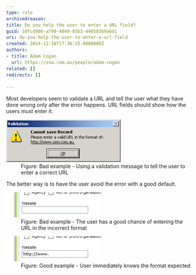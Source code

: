 ```yaml
---
type: rule
archivedreason: 
title: Do you help the user to enter a URL field?
guid: 10fcd986-a799-4049-85b3-440583b9a6d1
uri: do-you-help-the-user-to-enter-a-url-field
created: 2014-12-16T17:36:25.0000000Z
authors:
- title: Adam Cogan
  url: https://ssw.com.au/people/adam-cogan
related: []
redirects: []

---
```


Most developers seem to validate a URL and tell the user what they have done wrong                     only after the error happens. URL fields should show how the users must enter it.

<!--endintro-->
<dl class="badImage"><dt>
                        <img src="url-field-bad.jpg" alt="Error message 'Cannot save record'"></dt><dd>
                        Figure: Bad example - Using a validation message to tell the user to enter a correct
                        URL</dd></dl>
The better way is to have the user avoid the error with a good default.
<dl class="badImage"><dt>
                        <img src="url-field-bad2.jpg" alt="image showing blank textfield"></dt><dd>
                        Figure: Bad example - The user has a good chance of entering the URL in the incorrect format</dd></dl><dl class="goodImage"><dt>
                        <img src="url-field-good.jpg" alt="image showing a textfield pre-populated with 'http://www.'"></dt><dd>
                        Figure: Good example - User immediately knows the format expected</dd></dl>
